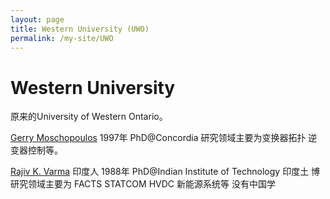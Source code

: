 ```yaml
---
layout: page
title: Western University (UWO)
permalink: /my-site/UWO
---
```

# Western University

原来的University of Western Ontario。

[Gerry Moschopoulos](https://www.eng.uwo.ca/electrical/faculty/moschopoulos_g/index.html) 1997年 PhD@Concordia 研究领域主要为变换器拓扑
逆变器控制等。

[Rajiv K. Varma](https://www.eng.uwo.ca/electrical/faculty/varma_r/index.html) 印度人 1988年 PhD@Indian Institute of Technology 印度土
博 研究领域主要为 FACTS STATCOM HVDC 新能源系统等 没有中国学
